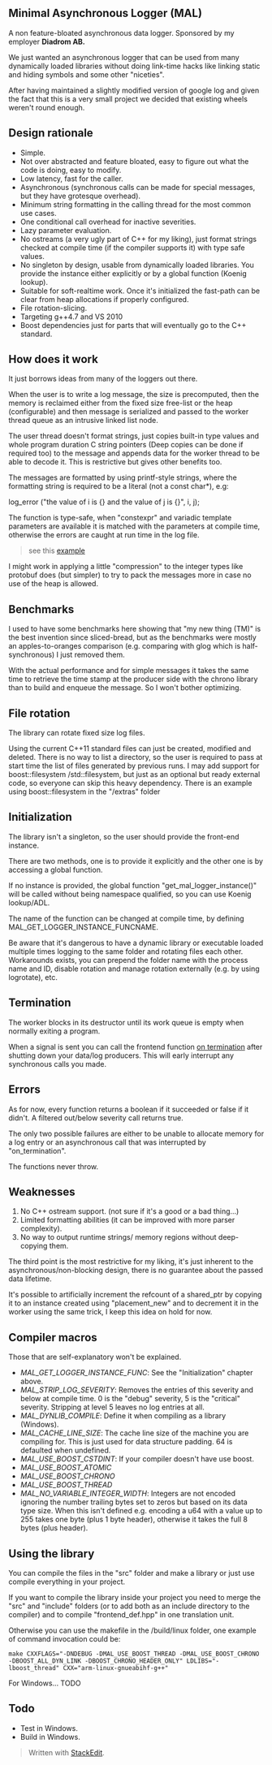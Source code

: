 
Minimal Asynchronous Logger (MAL)
-----------
A non feature-bloated asynchronous data logger. Sponsored by my employer **Diadrom AB.**

We just wanted an asynchronous logger that can be used from many dynamically loaded libraries without doing link-time hacks like linking static and hiding symbols and some other "niceties".

After having maintained a slightly modified version of google log and given the fact that this is a very small project we decided that existing wheels weren't round enough.


## Design rationale ##

 - Simple. 
 - Not over abstracted and feature bloated, easy to figure out what the code is doing, easy to modify.
 - Low latency, fast for the caller.
 - Asynchronous (synchronous calls can be made for special messages, but they have grotesque overhead).
 - Minimum string formatting in the calling thread for the most common use cases. 
 - One conditional call overhead for inactive severities.
 - Lazy parameter evaluation.
 - No ostreams (a very ugly part of C++ for my liking), just format strings checked at compile time (if the compiler supports it) with type safe values.
 - No singleton by design, usable from dynamically loaded libraries. You provide the instance either explicitly or by a global function (Koenig lookup).
 - Suitable for soft-realtime work. Once it's initialized the fast-path can be clear from heap allocations if properly configured.
 - File rotation-slicing.
 - Targeting g++4.7 and VS 2010
 - Boost dependencies just for parts that will eventually go to the C++ standard.

## How does it work ##

It just borrows ideas from many of the loggers out there.

When the user is to write a log message, the size is precomputed, then the memory is reclaimed either from the fixed size free-list or the heap (configurable) and then message is serialized and passed to the worker thread queue as an intrusive linked list node.

The user thread doesn't format strings, just copies built-in type values and whole program duration C string pointers (Deep copies can be done if required too) to the message and appends data for the worker thread to be able to decode it. This is restrictive but gives other benefits too.

The messages are formatted by using printf-style strings, where the formatting string is required to be a literal (not a const char*), e.g:

log_error ("the value of i is {} and the value of j is  {}", i, j);

The function is type-safe, when "constexpr" and variadic template parameters are available it is matched with the parameters at compile time, otherwise the errors are caught at run time in the log file.

> see this [example](https://github.com/RafaGago/mini-async-log/blob/master/example/overview.cpp)

I might work in applying a little "compression" to the integer types like protobuf does (but simpler) to try to pack the messages more in case no use of the heap is allowed.

## Benchmarks ##
I used to have some benchmarks here showing that "my new thing (TM)" is the best invention since sliced-bread, but as the benchmarks were mostly an apples-to-oranges comparison (e.g. comparing with glog which is half-synchronous) I just removed them.

With the actual performance and for simple messages it takes the same time to retrieve the time stamp at the producer side with the chrono library than to build and enqueue the message. So I won't bother optimizing.

## File rotation ##

The library can rotate fixed size log files.

Using the current C++11 standard files can just be created, modified and deleted. There is no way to list a directory, so the user is required to pass at start time the list of files generated by previous runs. I may add support for boost::filesystem /std::filesystem, but just as an optional but ready external code, so everyone can skip this heavy dependency. There is an example using boost::filesystem in the "/extras" folder

## Initialization ##

The library isn't a singleton, so the user should provide the front-end instance.

There are two methods, one is to provide it explicitly and the other one is by accessing a global function.

If no instance is provided, the global function "get_mal_logger_instance()" will be called without being namespace qualified, so you can use Koenig lookup/ADL.

The name of the function can be changed at compile time, by defining MAL_GET_LOGGER_INSTANCE_FUNCNAME.

Be aware that it's dangerous to have a dynamic library or executable loaded multiple times logging to the same folder and rotating files each other. Workarounds exists, you can prepend the folder name with the process name and ID, disable rotation and manage rotation externally (e.g. by using logrotate), etc.

## Termination ##

The worker blocks in its destructor until its work queue is empty when normally exiting a program.

When a signal is sent you can call the frontend function  [on termination](https://github.com/RafaGago/mini-async-log/blob/master/src/mal_log/frontend.hpp) after shutting down your data/log producers. This will early interrupt any synchronous calls you made.


## Errors ##

As for now, every function returns a boolean if it succeeded or false if it didn't. A filtered out/below severity call returns true.

The only two possible failures are either to be unable to allocate memory for a log entry or an asynchronous call that was interrupted by "on_termination".

The functions never throw.

## Weaknesses ##

 1. No C++ ostream support. (not sure if it's a good or a bad thing...)
 2. Limited formatting abilities (it can be improved with more parser complexity).
 3. No way to output runtime strings/ memory regions without deep-copying them.
 
The third point is the most restrictive for my liking, it's just inherent to the asynchronous/non-blocking design, there is no guarantee about the passed data lifetime.

It's possible to artificially increment the refcount of a shared_ptr by copying it to an instance created using "placement_new" and to decrement it in the worker using the same trick, I keep this idea on hold for now.


## Compiler macros ##

Those that are self-explanatory won't be explained.

 - *MAL_GET_LOGGER_INSTANCE_FUNC*: See the "Initialization" chapter above.
 - *MAL_STRIP_LOG_SEVERITY*: Removes the entries of this severity and below at compile time. 0 is the "debug" severity, 5 is the "critical" severity. Stripping at level 5 leaves no log entries at all.
 - *MAL_DYNLIB_COMPILE*: Define it when compiling as a library (Windows).
 - *MAL_CACHE_LINE_SIZE*: The cache line size of the machine you are compiling for. This is just used for data structure padding. 64 is defaulted when undefined.
 - *MAL_USE_BOOST_CSTDINT*: If your compiler doesn't have <cstdint> use boost.
 - *MAL_USE_BOOST_ATOMIC*
 - *MAL_USE_BOOST_CHRONO*
 - *MAL_USE_BOOST_THREAD*
 - *MAL_NO_VARIABLE_INTEGER_WIDTH*: Integers are not encoded ignoring the number trailing bytes set to zeros but based on its data type size. When this isn't defined e.g. encoding a u64 with a value up to 255 takes one byte (plus 1 byte header), otherwise it takes the full 8 bytes (plus header).
 
## Using the library ##

You can compile the files in the "src" folder and make a library or just use compile everything in your project.

If you want to compile the library inside your project you need to merge the "src" and "include" folders (or to add both as an include directory to the compiler) and to compile "frontend_def.hpp" in one translation unit.

Otherwise you can use the makefile in the /build/linux folder, one example of command invocation could be:

    make CXXFLAGS="-DNDEBUG -DMAL_USE_BOOST_THREAD -DMAL_USE_BOOST_CHRONO -DBOOST_ALL_DYN_LINK -DBOOST_CHRONO_HEADER_ONLY" LDLIBS="-lboost_thread" CXX="arm-linux-gnueabihf-g++"

For Windows... TODO

## Todo ##

 - Test in Windows.
 - Build in Windows.

> Written with [StackEdit](https://stackedit.io/).

